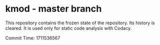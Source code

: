 # kmod - master branch

This repository contains the frozen state of the repository.
Its history is cleared. It is used only for static code
analysis with Codacy.

Commit Time: 1711536567